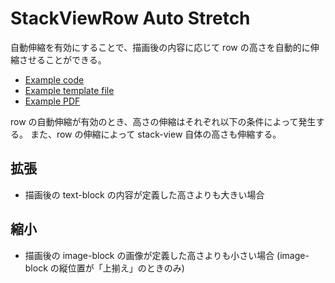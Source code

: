 # StackViewRow Auto Stretch

自動伸縮を有効にすることで、描画後の内容に応じて row の高さを自動的に伸縮させることができる。

- [Example code](test_section_report_stack_view_row_auto_stretch.rb)
- [Example template file](template.tlf)
- [Example PDF](expect.pdf)

row の自動伸縮が有効のとき、高さの伸縮はそれぞれ以下の条件によって発生する。
また、row の伸縮によって stack-view 自体の高さも伸縮する。

## 拡張

- 描画後の text-block の内容が定義した高さよりも大きい場合

## 縮小

- 描画後の image-block の画像が定義した高さよりも小さい場合 (image-block の縦位置が「上揃え」のときのみ)
